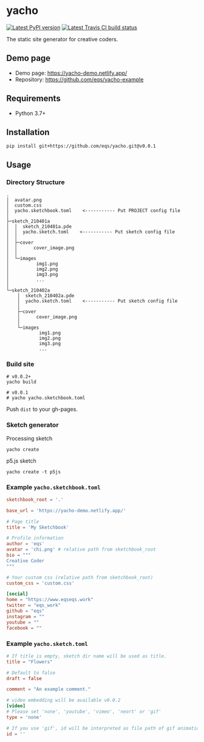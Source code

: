 # yacho

[![Latest PyPI version](https://img.shields.io/pypi/v/yacho.svg)](https://pypi.python.org/pypi/yacho)
[![Latest Travis CI build status](https://travis-ci.com/eqs/yacho.png)](https://travis-ci.com/eqs/yacho)

The static site generator for creative coders.

## Demo page

* Demo page: https://yacho-demo.netlify.app/
* Repository: https://github.com/eqs/yacho-example

## Requirements

* Python 3.7+

## Installation

```
pip install git+https://github.com/eqs/yacho.git@v0.0.1
```

## Usage

### Directory Structure

```
.
│  avatar.png
│  custom.css
│  yacho.sketchbook.toml    <----------- Put PROJECT config file
│
├─sketch_210401a
│  │  sketch_210401a.pde
│  │  yacho.sketch.toml    <----------- Put sketch config file
│  │
│  ├─cover
│  │      cover_image.png
│  │
│  └─images
│          img1.png
│          img2.png
│          img3.png
│          ...
│
└─sketch_210402a
    │  sketch_210402a.pde
    │  yacho.sketch.toml    <----------- Put sketch config file
    │
    ├─cover
    │      cover_image.png
    │
    └─images
            img1.png
            img2.png
            img3.png
            ...
```

### Build site

```
# v0.0.2+
yacho build

# v0.0.1
# yacho yacho.sketchbook.toml
```

Push `dist` to your gh-pages.

### Sketch generator

Processing sketch

```
yacho create
```

p5.js sketch

```
yacho create -t p5js
```

### Example `yacho.sketchbook.toml`

```toml
sketchbook_root = '.'

base_url = 'https://yacho-demo.netlify.app/'

# Page title
title = 'My Sketchbook'

# Profile information
author = 'eqs'
avatar = 'chi.png' # relative path from sketchbook_root
bio = """
Creative Coder
"""

# Your custom css (relative path from sketchbook_root)
custom_css = 'custom.css'

[social]
home = "https://www.eqseqs.work"
twitter = "eqs_work"
github = "eqs"
instagram = ""
youtube = ""
facebook = ""
```

### Example `yacho.sketch.toml`

```toml
# If title is empty, sketch dir name will be used as title.
title = "Flowers"

# Default to false
draft = false

comment = "An example comment."

# video embedding will be available v0.0.2
[video]
# Please set 'none', 'youtube', 'vimeo', 'neort' or 'gif'
type = 'none'

# If you use 'gif', id will be interpreted as file path of gif animation.
id = ''
```
